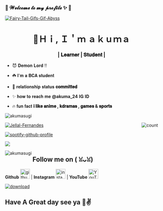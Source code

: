 ### 💫 𝓦𝓮𝓵𝓬𝓸𝓶𝓮 𝓽𝓸 𝓶𝔂 𝓹𝓻𝓸𝓯𝓲𝓵𝓮 ✨ 🤍

<a href="https://imgbb.com/"><img src="https://i.ibb.co/F31p1n9/Fairy-Tail-Gifs-Gif-Abyss.gif" alt="Fairy-Tail-Gifs-Gif-Abyss" border="0"></a>
<h1 align="center">💫Ｈｉ, Ｉ＇ｍ ａｋｕｍａ</h1>
<h3 align="center">| 𝐋𝐞𝐚𝐫𝐧𝐞𝐫 | 𝐒𝐭𝐮𝐝𝐞𝐧𝐭 |</h3>

- 😈 𝐃𝐞𝐦𝐨𝐧 𝐋𝐨𝐫𝐝 !!

- ☘️ 𝐈'𝐦 𝐚 𝐁𝐂𝐀 𝐬𝐭𝐮𝐝𝐞𝐧𝐭

- 🤍 𝐫𝐞𝐥𝐚𝐭𝐢𝐨𝐧𝐬𝐡𝐢𝐩 𝐬𝐭𝐚𝐭𝐮𝐬 **𝐜𝐨𝐦𝐦𝐢𝐭𝐭𝐞𝐝**

- ✨ 𝐡𝐨𝐰 𝐭𝐨 𝐫𝐞𝐚𝐜𝐡 𝐦𝐞 **@akuma_24** 𝐈𝐆 𝐈𝐃

- 🔥 𝐟𝐮𝐧 𝐟𝐚𝐜𝐭 **𝐢 𝐥𝐢𝐤𝐞 𝐚𝐧𝐢𝐦𝐞 , 𝐤𝐝𝐫𝐚𝐦𝐚𝐬 , 𝐠𝐚𝐦𝐞𝐬 & 𝐬𝐩𝐨𝐫𝐭𝐬**

<p align="left"> <img src="https://komarev.com/ghpvc/?username=akumasugi&label=Profile%20views&color=0e75b6&style=flat" alt="akumasugi" /> </p>
<p align="left"> <a href="https://github-profile-trophy.vercel.app/?username=ryo-ma&no-frame=true

<img src="https://github-profile-trophy.vercel.app/?username=akumasugi" alt="akumasugi" /></a> </p>
  
 
<img align="right" alt="count" src="https://count.getloli.com/get/@:akumasugi?theme=rule34">
  

<a href="https://imgbb.com/"><img src="https://i.ibb.co/YNjq368/Jellal-Fernandes.gif" alt="Jellal-Fernandes" border="0"></a>
  
[![spotify-github-profile](https://spotify-github-profile.vercel.app/api/view?uid=0bayzsrvnvivnrnxg4te2b1vb&cover_image=true&theme=default)](https://github.com/akumasugi/akumasugi)

<img src="https://github-readme-stats.vercel.app/api?username=akumasugi&show_icons=true&theme=blue&show_owner=true&count_private=true">

<p><img align="left" src="https://github-readme-stats.vercel.app/api/top-langs?username=akumasugi&show_icons=true&locale=en&layout=compact" alt="akumasugi" /></p>


## Follow me on ( ꈍᴗꈍ)
**Github** [<img src="https://img.icons8.com/nolan/240/github.png" alt='github' height='32'>](https://github.com/akumasugi) | **Instagram** [<img src="https://img.icons8.com/nolan/240/instagram-new.png" alt='instagram' height='32'>]([https://www.instagram.com/akuma__24/?hl=en]) | **YouTube** [<img src="https://img.icons8.com/nolan/240/youtube.png" alt='YouTube' height='32'>]([https://www.youtube.com/channel/UChrGVH0nOxMg6zk6YAr2TXg])

<a href="https://imgbb.com/"><img src="https://i.ibb.co/fxfcfjm/download.gif" alt="download" border="0"></a>

## Have A Great day see ya 💫✌
